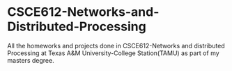 # CSCE612-Networks-and-Distributed-Processing
All the homeworks and projects done in CSCE612-Networks and distributed Processing at Texas A&M University-College Station(TAMU) as part of my masters degree.
